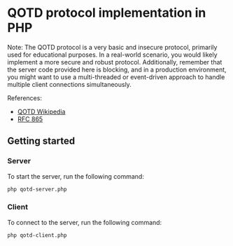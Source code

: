 # QOTD protocol implementation in PHP

Note: The QOTD protocol is a very basic and insecure protocol, primarily used for educational purposes. In a real-world scenario, you would likely implement a more secure and robust protocol. Additionally, remember that the server code provided here is blocking, and in a production environment, you might want to use a multi-threaded or event-driven approach to handle multiple client connections simultaneously.

References:

- [QOTD Wikipedia](https://en.wikipedia.org/wiki/QOTD)
- [RFC 865](https://tools.ietf.org/html/rfc865)


## Getting started

### Server

To start the server, run the following command:

```bash
php qotd-server.php
```

### Client

To connect to the server, run the following command:

```bash
php qotd-client.php
```
